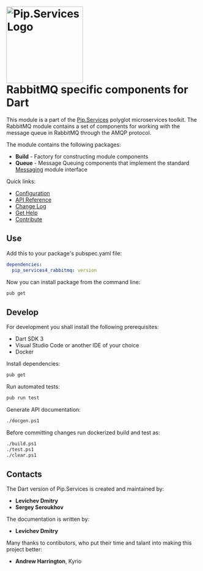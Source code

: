 # <img src="https://uploads-ssl.webflow.com/5ea5d3315186cf5ec60c3ee4/5edf1c94ce4c859f2b188094_logo.svg" alt="Pip.Services Logo" width="200"> <br/> RabbitMQ specific components for Dart

This module is a part of the [Pip.Services](https://pipservices.org) polyglot microservices toolkit.
The RabbitMQ module contains a set of components for working with the message queue in RabbitMQ through the AMQP protocol.

The module contains the following packages:
- **Build** - Factory for constructing module components
- **Queue** - Message Queuing components that implement the standard [Messaging](https://github.com/pip-services4/pip-services4-dart/tree/main/pip-services4-messaging-dart) module interface

<a name="links"></a> Quick links:

* [Configuration](https://www.pipservices.org/recipies/configuration)
* [API Reference](https://pub.dev/documentation/pip_services4_rabbitmq/latest/pip_services4_rabbitmq/pip_services4_rabbitmq-library.html)
* [Change Log](CHANGELOG.md)
* [Get Help](https://www.pipservices.org/community/help)
* [Contribute](https://www.pipservices.org/community/contribute)


## Use

Add this to your package's pubspec.yaml file:
```yaml
dependencies:
  pip_services4_rabbitmq: version
```

Now you can install package from the command line:
```bash
pub get
```

## Develop

For development you shall install the following prerequisites:
* Dart SDK 3
* Visual Studio Code or another IDE of your choice
* Docker

Install dependencies:
```bash
pub get
```

Run automated tests:
```bash
pub run test
```

Generate API documentation:
```bash
./docgen.ps1
```

Before committing changes run dockerized build and test as:
```bash
./build.ps1
./test.ps1
./clear.ps1
```

## Contacts

The Dart version of Pip.Services is created and maintained by:
- **Levichev Dmitry**
- **Sergey Seroukhov**

The documentation is written by:
- **Levichev Dmitry**

Many thanks to contibutors, who put their time and talant into making this project better:
- **Andrew Harrington**, Kyrio